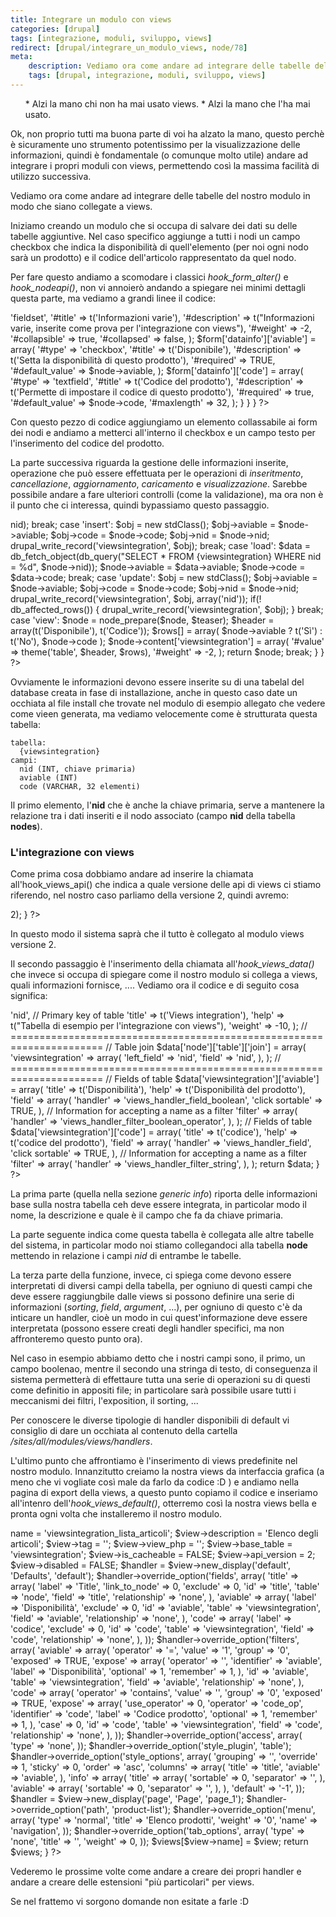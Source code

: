 ```yaml
---
title: Integrare un modulo con views
categories: [drupal]
tags: [integrazione, moduli, sviluppo, views]
redirect: [drupal/integrare_un_modulo_views, node/78]
meta:
    description: Vediamo ora come andare ad integrare delle tabelle del nostro modulo in modo che siano collegate a views.
    tags: [drupal, integrazione, moduli, sviluppo, views]
---
```

<ol>
  * Alzi la mano chi non ha mai usato views.
  * Alzi la mano che l'ha mai usato.
</ol>
Ok, non proprio tutti ma buona parte di voi ha alzato la mano, questo perchè è sicuramente uno strumento potentissimo per la visualizzazione delle informazioni, quindi è fondamentale (o comunque molto utile) andare ad integrare i propri moduli con views, permettendo così la massima facilità di utilizzo successiva.

Vediamo ora come andare ad integrare delle tabelle del nostro modulo in modo che siano collegate a views.
<!--break-->
Iniziamo creando un modulo che si occupa di salvare dei dati su delle tabelle aggiuntive. Nel caso specifico aggiunge a tutti i nodi un campo checkbox che indica la disponibilità di quell'elemento (per noi ogni nodo sarà un prodotto) e il codice dell'articolo rappresentato da quel nodo.

Per fare questo andiamo a scomodare i classici _hook_form_alter()_ e _hook_nodeapi()_, non vi annoierò andando a spiegare nei minimi dettagli questa parte, ma vediamo a grandi linee il codice:
<?php
/**
 * Implementation of hook_form_alter().
 */
function viewsintegration_form_alter(&$form, $form_state, $form_id) {
  if ($form_id == 'node_type_form' && isset($form['identity']['type'])) {
    // Add configuration here
  }
  elseif (isset($form['type']) && isset($form['#node'])) {
    if ($form['type']['#value'] .'_node_form' == $form_id) {
      $node = $form['#node'];

      $form['datainfo'] = array(
        '#type'          => 'fieldset',
        '#title'         => t('Informazioni varie'),
        '#description'   => t("Informazioni varie, inserite come prova per l'integrazione con views"),
        '#weight'        => -2,
        '#collapsible'   => true,
        '#collapsed'     => false,
      );

      $form['datainfo']['aviable'] = array(
        '#type'          => 'checkbox',
        '#title'         => t('Disponibile'),
        '#description'   => t('Setta la disponibilità di questo prodotto'),
        '#required'      => TRUE,
        '#default_value' => $node->aviable,
      );

      $form['datainfo']['code'] = array(
        '#type'          => 'textfield',
        '#title'         => t('Codice del prodotto'),
        '#description'   => t('Permette di impostare il codice di questo prodotto'),
        '#required'      => true,
        '#default_value' => $node->code,
        '#maxlength'     => 32,
      );
    }
  }
}
?>
Con questo pezzo di codice aggiungiamo un elemento collassabile ai form dei nodi e andiamo a metterci all'interno il checkbox e un campo testo per l'inserimento del codice del prodotto.

La parte successiva riguarda la gestione delle informazioni inserite, operazione che può essere effettuata per le operazioni di _inseritmento_, _cancellazione_, _aggiornamento_, _caricamento_ e _visualizzazione_. Sarebbe possibile andare a fare ulteriori controlli (come la validazione), ma ora non è il punto che ci interessa, quindi bypassiamo questo passaggio.
<?php
/**
 * Implementation of hook_nodeapi().
 */
function viewsintegration_nodeapi(&$node, $op, $a3 = NULL, $a4 = NULL) {
  switch ($op) {
    case 'delete':
      $results = db_query("DELETE FROM {viewsintegration} WHERE nid = %d", $node->nid);
      break;
    case 'insert':
      $obj = new stdClass();

      $obj->aviable = $node->aviable;
      $obj->code    = $node->code;
      $obj->nid     = $node->nid;

      drupal_write_record('viewsintegration', $obj);
      break;
    case 'load':
      $data = db_fetch_object(db_query("SELECT * FROM {viewsintegration} WHERE nid = %d", $node->nid));

      $node->aviable = $data->aviable;
      $node->code    = $data->code;
      break;
    case 'update':
      $obj = new stdClass();

      $obj->aviable = $node->aviable;
      $obj->code    = $node->code;
      $obj->nid     = $node->nid;

      drupal_write_record('viewsintegration', $obj, array('nid'));
      if(! db_affected_rows()) {
        drupal_write_record('viewsintegration', $obj);
      }
      break;
    case 'view':
        $node = node_prepare($node, $teaser);

        $header = array(t('Disponibile'), t('Codice'));
        $rows[] = array(
          $node->aviable ? t('Sì') : t('No'),
          $node->code
        );

        $node->content['viewsintegration'] = array(
          '#value'  => theme('table', $header, $rows),
          '#weight' => -2,
        );

        return $node;
      break;
  }
}
?>

Ovviamente le informazioni devono essere inserite su di una tabelal del database creata in fase di installazione, anche in questo caso date un occhiata al file install che trovate nel modulo di esempio allegato che vedere come vieen generata, ma vediamo velocemente come è strutturata questa tabella:
~~~language-php
tabella:
  {viewsintegration}
campi:
  nid (INT, chiave primaria)
  aviable (INT)
  code (VARCHAR, 32 elementi)
~~~


Il primo elemento, l'**nid** che è anche la chiave primaria, serve a mantenere la relazione tra i dati inseriti e il nodo associato (campo **nid** della tabella **nodes**).

<h3>L'integrazione con views</h3>

Come prima cosa dobbiamo andare ad inserire la chiamata all'hook_views_api() che indica a quale versione delle api di views ci stiamo riferendo, nel nostro caso parliamo della versione 2, quindi avremo:
<?php
/**
 * Implementation of hook_views_api.
 */
function viewsintegration_views_api() {
  return array('api' => 2);
}
?>

In questo modo il sistema saprà che il tutto è collegato al modulo views versione 2.

Il secondo passaggio è l'inserimento della chiamata all'_hook_views_data()_ che invece si occupa di spiegare come il nostro modulo si collega a views, quali informazioni fornisce, .... Vediamo ora il codice e di seguito cosa significa:
<?php
/**
* Implementation of hook_views_data()
*/
function viewsintegration_views_data() {
  // ======================================================================
  // Generic info
  $data['viewsintegration']['table']['group']  = t('Views integration');

  $data['viewsintegration']['table']['base'] = array(
    'field'  => 'nid', // Primary key of table
    'title'  => t('Views integration'),
    'help'   => t("Tabella di esempio per l'integrazione con views"),
    'weight' => -10,
  );

  // ======================================================================
  // Table join
  $data['node']['table']['join'] = array(
    'viewsintegration' => array(
      'left_field' => 'nid',
      'field'      => 'nid',
    ),
  );

  // ======================================================================
  // Fields  of table
  $data['viewsintegration']['aviable'] = array(
    'title'  => t('Disponibilità'),
    'help'   => t('Disponibilità del prodotto'),

    'field'  => array(
      'handler'        => 'views_handler_field_boolean',
      'click sortable' => TRUE,
    ),
    // Information for accepting a name as a filter
    'filter' => array(
      'handler'        => 'views_handler_filter_boolean_operator',
    ),
  );

  // Fields  of table
  $data['viewsintegration']['code'] = array(
    'title'  => t('codice'),
    'help'   => t('codice del prodotto'),

    'field'  => array(
      'handler'        => 'views_handler_field',
      'click sortable' => TRUE,
    ),
    // Information for accepting a name as a filter
    'filter' => array(
      'handler'        => 'views_handler_filter_string',
    ),
  );

  return $data;
}
?>

La prima parte (quella nella sezione _generic info_) riporta delle informazioni base sulla nostra tabella ceh deve essere integrata, in particolar modo il nome, la descrizione e quale è il campo che fa da chiave primaria.

La parte seguente indica come questa tabella è collegata alle altre tabelle del sistema, in particolar modo noi stiamo collegandoci alla tabella **node** mettendo in relazione i campi _nid_ di entrambe le tabelle.

La terza parte della funzione, invece, ci spiega come devono essere interpretati di diversi campi della tabella, per ogniuno di questi campi che deve essere raggiungbile dalle views si possono definire una serie di informazioni (_sorting_, _field_, _argument_, ...), per ogniuno di questo c'è da inticare un handler, cioè un modo in cui quest'informazione deve essere interpretata (possono essere creati degli handler specifici, ma non affronteremo questo punto ora).

Nel caso in esempio abbiamo detto che i nostri campi sono, il primo, un campo boolenao, mentre il secondo una stringa di testo, di conseguenza il sistema permetterà di effettaure tutta una serie di operazioni su di questi come definitio in appositi file; in particolare sarà possibile usare tutti i meccanismi dei filtri, l'exposition, il sorting, ...

Per conoscere le diverse tipologie di handler disponibili di default vi consiglio di dare un occhiata al contenuto della cartella _/sites/all/modules/views/handlers_.

L'ultimo punto che affrontiamo è l'inserimento di views predefinite nel nostro modulo. Innanzitutto creiamo la nostra views da interfaccia grafica (a meno che vi vogliate così male da farlo da codice :D ) e andiamo nella pagina di export della views, a questo punto copiamo il codice e inseriamo all'intenro dell'_hook_views_default()_, otterremo così la nostra views bella e pronta ogni volta che installeremo il nostro modulo.

<?php
/**
 * Implementation of hook_views_default_views.
 */
function viewsintegration_views_default_views() {
  $view = new view;
  $view->name = 'viewsintegration_lista_articoli';
  $view->description = 'Elenco degli articoli';
  $view->tag = '';
  $view->view_php = '';
  $view->base_table = 'viewsintegration';
  $view->is_cacheable = FALSE;
  $view->api_version = 2;
  $view->disabled = FALSE;
  $handler = $view->new_display('default', 'Defaults', 'default');
  $handler->override_option('fields', array(
    'title' => array(
      'label' => 'Title',
      'link_to_node' => 0,
      'exclude' => 0,
      'id' => 'title',
      'table' => 'node',
      'field' => 'title',
      'relationship' => 'none',
    ),
    'aviable' => array(
      'label' => 'Disponibilità',
      'exclude' => 0,
      'id' => 'aviable',
      'table' => 'viewsintegration',
      'field' => 'aviable',
      'relationship' => 'none',
    ),
    'code' => array(
      'label' => 'codice',
      'exclude' => 0,
      'id' => 'code',
      'table' => 'viewsintegration',
      'field' => 'code',
      'relationship' => 'none',
    ),
  ));
  $handler->override_option('filters', array(
    'aviable' => array(
      'operator' => '=',
      'value' => '1',
      'group' => '0',
      'exposed' => TRUE,
      'expose' => array(
        'operator' => '',
        'identifier' => 'aviable',
        'label' => 'Disponibilità',
        'optional' => 1,
        'remember' => 1,
      ),
      'id' => 'aviable',
      'table' => 'viewsintegration',
      'field' => 'aviable',
      'relationship' => 'none',
    ),
    'code' => array(
      'operator' => 'contains',
      'value' => '',
      'group' => '0',
      'exposed' => TRUE,
      'expose' => array(
        'use_operator' => 0,
        'operator' => 'code_op',
        'identifier' => 'code',
        'label' => 'Codice prodotto',
        'optional' => 1,
        'remember' => 1,
      ),
      'case' => 0,
      'id' => 'code',
      'table' => 'viewsintegration',
      'field' => 'code',
      'relationship' => 'none',
    ),
  ));
  $handler->override_option('access', array(
    'type' => 'none',
  ));
  $handler->override_option('style_plugin', 'table');
  $handler->override_option('style_options', array(
    'grouping' => '',
    'override' => 1,
    'sticky' => 0,
    'order' => 'asc',
    'columns' => array(
      'title' => 'title',
      'aviable' => 'aviable',
    ),
    'info' => array(
      'title' => array(
        'sortable' => 0,
        'separator' => '',
      ),
      'aviable' => array(
        'sortable' => 0,
        'separator' => '',
      ),
    ),
    'default' => '-1',
  ));
  $handler = $view->new_display('page', 'Page', 'page_1');
  $handler->override_option('path', 'product-list');
  $handler->override_option('menu', array(
    'type' => 'normal',
    'title' => 'Elenco prodotti',
    'weight' => '0',
    'name' => 'navigation',
  ));
  $handler->override_option('tab_options', array(
    'type' => 'none',
    'title' => '',
    'weight' => 0,
  ));
  $views[$view->name] = $view;
  return $views;
}
?>

Vederemo le prossime volte come andare a creare dei propri handler e andare a creare delle estensioni "più particolari" per views.

Se nel frattemo vi sorgono domande non esitate a farle :D
